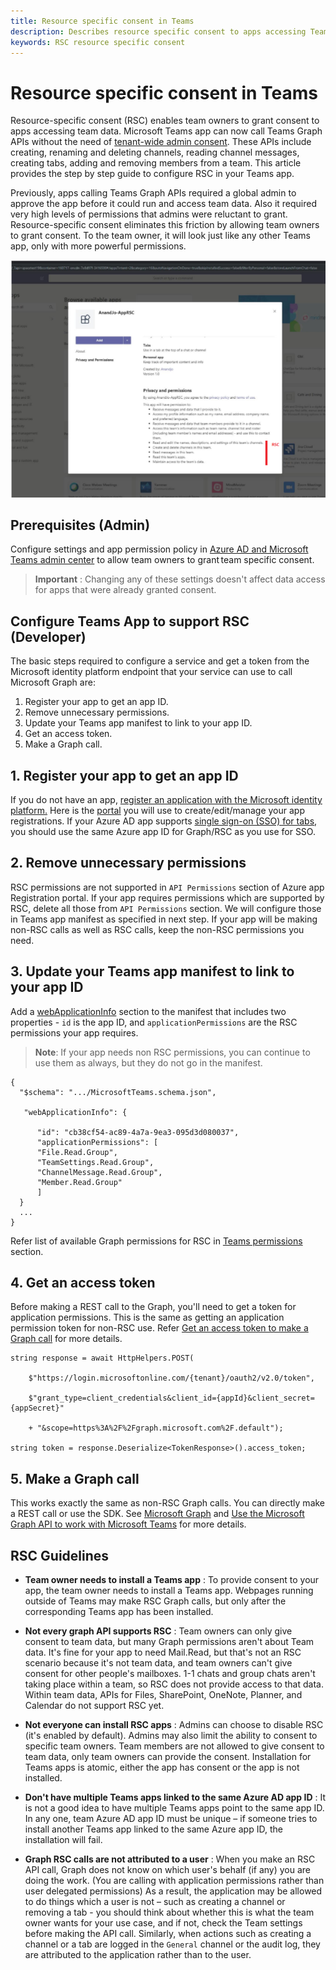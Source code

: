 ```yaml
---
title: Resource specific consent in Teams
description: Describes resource specific consent to apps accessing Team's data and how to configure it.
keywords: RSC resource specific consent
---
```

# Resource specific consent in Teams

Resource-specific consent (RSC) enables team owners to grant consent to apps accessing team data. Microsoft Teams app can now call Teams Graph APIs without the need of [tenant-wide admin consent](https://docs.microsoft.com/en-us/azure/active-directory/manage-apps/grant-admin-consent). These APIs include creating, renaming and deleting channels, reading channel messages, creating tabs, adding and removing members from a team. This article provides the step by step guide to configure RSC in your Teams app.

Previously, apps calling Teams Graph APIs required a global admin to approve the app before it could run and access team data. Also it required very high levels of permissions that admins were reluctant to grant. Resource-specific consent eliminates this friction by allowing team owners to grant consent. To the team owner, it will look just like any other Teams app, only with more powerful permissions. 

![Consent screen.](../../assets/images/rsc/rsc-screen.png)

## Prerequisites (Admin)

Configure settings and app permission policy in [Azure AD and Microsoft Teams admin center](https://review.docs.microsoft.com/en-us/MicrosoftTeams/resource-specific-consent?branch=v-lanac-rsc) to allow team owners to grant team specific consent.


> **Important** : Changing any of these settings doesn't affect data access for apps that were already granted consent. 

## Configure Teams App to support RSC (Developer)

The basic steps required to configure a service and get a token from the Microsoft identity platform endpoint that your service can use to call Microsoft Graph are:

1. Register your app to get an app ID.
2. Remove unnecessary permissions.
3. Update your Teams app manifest to link to your app ID.
4. Get an access token.
5. Make a Graph call.


## 1. Register your app to get an app ID

If you do not have an app, [register an application with the Microsoft identity platform.](https://docs.microsoft.com/en-us/graph/auth-register-app-v2) Here is the [portal](https://ms.portal.azure.com/#blade/Microsoft_AAD_RegisteredApps/ApplicationsListBlade) you will use to create/edit/manage your app registrations. If your Azure AD app supports [single sign-on (SSO) for tabs](https://docs.microsoft.com/en-us/microsoftteams/platform/tabs/how-to/authentication/auth-aad-sso), you should use the same Azure app ID for Graph/RSC as you use for SSO. 

## 2. Remove unnecessary permissions 
RSC permissions are not supported in `API Permissions` section of  Azure app Registration portal. If your app requires permissions which are supported by RSC, delete all those from `API Permissions` section. We will configure those in Teams app manifest as specified in next step. If your app will be making non-RSC calls as well as RSC calls, keep the non-RSC permissions you need.  

## 3. Update your Teams app manifest to link to your app ID
Add a [webApplicationInfo](https://docs.microsoft.com/en-us/microsoftteams/platform/resources/schema/manifest-schema#webapplicationinfo) section to the manifest that includes two properties - `id` is the app ID, and `applicationPermissions` are the RSC permissions your app requires.


> **Note**: If your app needs non RSC permissions, you can continue to use them as always, but they do not go in the manifest. 


```
{ 
  "$schema": ".../MicrosoftTeams.schema.json", 

   "webApplicationInfo": { 

      "id": "cb38cf54-ac89-4a7a-9ea3-095d3d080037", 
      "applicationPermissions": [  
      "File.Read.Group",
      "TeamSettings.Read.Group",
      "ChannelMessage.Read.Group",
      "Member.Read.Group"
      ] 
  }
  ... 
} 
```
Refer list of available Graph permissions for RSC in [Teams permissions](https://docs.microsoft.com/en-us/graph/permissions-reference.md) section.

## 4. Get an access token 

Before making a REST call to the Graph, you'll need to get a token for application permissions. This is the same as getting an application permission token for non-RSC use. Refer [Get an access token to make a Graph call](~/auth-v2-service) for more details. 


  
```
string response = await HttpHelpers.POST( 

    $"https://login.microsoftonline.com/{tenant}/oauth2/v2.0/token", 

    $"grant_type=client_credentials&client_id={appId}&client_secret={appSecret}" 

    + "&scope=https%3A%2F%2Fgraph.microsoft.com%2F.default"); 

string token = response.Deserialize<TokenResponse>().access_token; 
```
  
## 5. Make a Graph call 

This works exactly the same as non-RSC Graph calls. You can directly make a REST call or use the SDK. See [Microsoft Graph](https://developer.microsoft.com/en-us/graph) and [Use the Microsoft Graph API to work with Microsoft Teams](~/api/resources/teams-api-overview?view=graph-rest-beta) for more details. 

##  RSC Guidelines

- **Team owner needs to install a Teams app** : 
  To provide consent to your app, the team owner needs to install a Teams app. Webpages running outside of Teams may make RSC Graph calls, but only after the corresponding Teams app has been installed.

- **Not every graph API supports RSC** :
Team owners can only give consent to team data, but many Graph permissions aren't about Team data. It's fine for your app to need Mail.Read, but that's not an RSC scenario because it's not team data, and team owners can't give consent for other people's mailboxes. 1-1 chats and group chats aren't taking place within a team, so RSC does not provide access to that data. Within team data, APIs for Files, SharePoint, OneNote, Planner, and Calendar do not support RSC yet. 

- **Not everyone can install RSC apps** : 
  Admins can choose to disable RSC (it's enabled by default). Admins may also limit the ability to consent to specific team owners. Team members are not allowed to give consent to team data, only team owners can provide the consent. 
Installation for Teams apps is atomic, either the app has consent or the app is not installed.

- **Don't have multiple Teams apps linked to the same Azure AD app ID** :
It is not a good idea to have multiple Teams apps point to the same app ID. In any one, team Azure AD app ID must be unique – if someone tries to install another Teams app linked to the same Azure app ID, the installation will fail.

- **Graph RSC calls are not attributed to a user** :
When you make an RSC API call, Graph does not know on which user's behalf (if any) you are doing the work. (You are calling with application permissions rather than user delegated permissions) As a result, the application may be allowed to do things which a user is not – such as creating a channel or removing a tab - you should think about whether this is what the team owner wants for your use case, and if not, check the Team settings before making the API call. Similarly, when actions such as creating a channel or a tab are logged in the `General` channel or the audit log, they are attributed to the application rather than to the user.